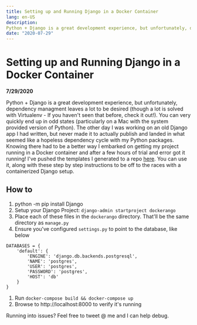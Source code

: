 ```yaml
---
title: Setting up and Running Django in a Docker Container
lang: en-US
description: 
Python + Django is a great development experience, but unfortunately, dependency managment leaves a lot to be desired (though a lot is solved with Virtualenv - If you haven't seen that before, check it out!).  You can very quickly end up in odd states (particularly on a Mac with the system provided version of Python).
date: "2020-07-29"
---
```

# Setting up and Running Django in a Docker Container
**7/29/2020**

Python + Django is a great development experience, but unfortunately, dependency managment leaves a lot to be desired (though a lot is solved with Virtualenv - If you haven't seen that before, check it out!).  You can very quickly end up in odd states (particularly on a Mac with the system provided version of Python).
The other day I was working on an old Django app I had written, but never made it to actually publish and landed in what seemed like a hopeless dependency cycle with my Python packages. 
Knowing there had to be a better way I embarked on getting my project running in a Docker container and after a few hours of trial and error got it running!
I've pushed the templates I generated to a repo [here](https://github.com/rreichel3/dockerized-django-templates). You can use it, along with these step by step instructions to be off to the races with a containerized Django setup.
## How to
1. python -m pip install Django
1. Setup your Django Project: `django-admin startproject dockerango`
1. Place each of these files in the `dockerango` directory. That'll be the same directory as `manage.py`
1. Ensure you've configured `settings.py` to point to the database, like below
```
DATABASES = {
    'default': {
        'ENGINE': 'django.db.backends.postgresql',
        'NAME': 'postgres',
        'USER': 'postgres',
        'PASSWORD': 'postgres',
        'HOST': 'db'
    }
}
```
1. Run `docker-compose build && docker-compose up` 
1. Browse to http://localhost:8000 to verify it's running

Running into issues? Feel free to tweet @ me and I can help debug. 
